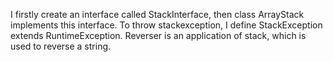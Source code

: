 I firstly create an interface called StackInterface, then class ArrayStack implements this interface. To throw stackexception, 
I define StackException extends RuntimeException. Reverser is an application of stack, which is used to reverse a string.

